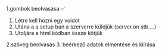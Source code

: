 

  1.gombok beolvasása ✅ <br>
  <ol>
    <li>Létre kell hozni egy voidot</li>
    <li>Utána a a setup ban a szerverre küldjük  (server.on stb....)</li>
    <li>Utoljára a html kódban össze kötjük</li>
  </ol>
   
  2.szöveg beolvasás
  3. beérkező adatok elmentése és kiírása
  
